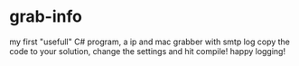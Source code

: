 # grab-info
my first "usefull" C# program, a ip and mac grabber with smtp log
copy the code to your solution, change the settings and hit compile! happy logging!
